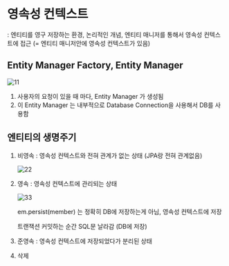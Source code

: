 
# 영속성 컨텍스트
: 엔티티를 영구 저장하는 환경, 논리적인 개념,
엔티티 매니저를 통해서 영속성 컨텍스트에 접근 (= 엔티티 매니저안에 영속성 컨텍스트가 있음)

## Entity Manager Factory, Entity Manager

![11](https://github.com/gilyeon00/TIL/assets/52391627/9eb2fa8a-70bd-46e6-91e1-5592df417f2b)

1. 사용자의 요청이 있을 때 마다, Entity Manager 가 생성됨
2. 이 Entity Manager 는 내부적으로 Database Connection을 사용해서 DB를 사용함

## 엔티티의 생명주기

1. 비영속 : 영속성 컨텍스트와 전혀 관계가 없는 상태 (JPA랑 전혀 관계없음)

   ![22](https://github.com/gilyeon00/TIL/assets/52391627/45ca8282-ba07-4375-80a5-5c5ae32b911e)

2. 영속 : 영속성 컨텍스트에 관리되는 상태

   ![33](https://github.com/gilyeon00/TIL/assets/52391627/b880a946-18f3-4f05-8db9-bc7e9a14f309)

   em.persist(member) 는 정확히 DB에 저장하는게 아님, 영속성 컨텍스트에 저장

   트랜잭션 커밋하는 순간 SQL문 날라감 (DB에 저장)

3. 준영속 : 영속성 컨텍스트에 저장되었다가 분리된 상태
4. 삭제